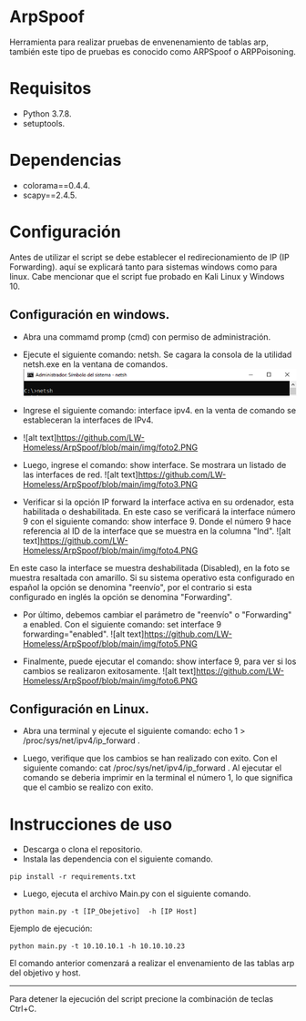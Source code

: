 # ArpSpoof
Herramienta para realizar pruebas de envenenamiento de tablas arp, también este tipo de pruebas es conocido como ARPSpoof o ARPPoisoning.
# Requisitos
- Python 3.7.8.
- setuptools.
# Dependencias
- colorama==0.4.4.
- scapy==2.4.5.

# Configuración
Antes de utilizar el script se debe establecer el redirecionamiento de IP (IP Forwarding). aquí se explicará tanto para sistemas windows como para linux. Cabe mencionar que el script fue probado en Kali Linux y Windows 10.

## Configuración en windows.
- Abra una commamd promp (cmd) con permiso de administración.

- Ejecute el siguiente comando: netsh. Se cagara la consola de la utilidad netsh.exe en la ventana de comandos.
![alt text](https://github.com/LW-Homeless/ArpSpoof/blob/main/img/foto1.PNG)

- Ingrese el siguiente comando: interface ipv4. en la venta de comando se estableceran la interfaces de IPv4.
- ![alt text]https://github.com/LW-Homeless/ArpSpoof/blob/main/img/foto2.PNG

- Luego, ingrese el comando: show interface. Se mostrara un listado de las interfaces de red.
![alt text]https://github.com/LW-Homeless/ArpSpoof/blob/main/img/foto3.PNG
- Verificar si la opción IP forward la interface activa en su ordenador, esta habilitada o deshabilitada. En este caso se verificará la interface número 9 con el siguiente comando: show interface 9. Donde el número 9 hace referencia al ID de la interface que se muestra en la columna "Ind".
![alt text]https://github.com/LW-Homeless/ArpSpoof/blob/main/img/foto4.PNG

En este caso la interface se muestra deshabilitada (Disabled), en la foto se muestra resaltada con amarillo. Si su sistema operativo esta configurado en español la opción se denomina "reenvío", por el contrario si esta configurado en inglés la opción se denomina "Forwarding".

- Por último, debemos cambiar el parámetro de "reenvío" o "Forwarding" a enabled. Con el siguiente comando: set interface 9 forwarding="enabled".
![alt text]https://github.com/LW-Homeless/ArpSpoof/blob/main/img/foto5.PNG 

- Finalmente, puede ejecutar el comando: show interface 9, para ver si los cambios se realizaron exitosamente.
![alt text]https://github.com/LW-Homeless/ArpSpoof/blob/main/img/foto6.PNG

## Configuración en Linux.
- Abra una terminal y ejecute el siguiente comando: echo 1 > /proc/sys/net/ipv4/ip_forward .

- Luego, verifique que los cambios se han realizado con exito. Con el siguiente comando: cat  /proc/sys/net/ipv4/ip_forward . Al ejecutar el comando se deberia imprimir en la terminal el número 1, lo que significa que el cambio se realizo con exito.

# Instrucciones de uso
- Descarga o clona el repositorio.
- Instala las dependencia con el siguiente comando.
```
pip install -r requirements.txt
```
- Luego, ejecuta el archivo Main.py con el siguiente comando.
```
python main.py -t [IP_Obejetivo]  -h [IP Host]
```
Ejemplo de ejecución:
```
python main.py -t 10.10.10.1 -h 10.10.10.23
```
El comando anterior comenzará a realizar el envenamiento de las tablas arp del objetivo y host.

------------

Para detener la ejecución del script precione la combinación de teclas Ctrl+C.
